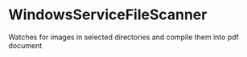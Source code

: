 # WindowsServiceFileScanner
Watches for images in selected directories and compile them into pdf document
